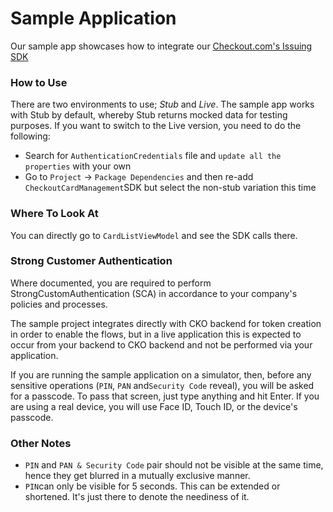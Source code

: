 # Sample Application

Our sample app showcases how to integrate our [Checkout.com's Issuing SDK](https://github.com/checkout/CheckoutCardManagement-iOS)

### How to Use
There are two environments to use; *Stub* and *Live*. The sample app works with Stub by default, whereby Stub returns mocked data for testing purposes. If you want to switch to the Live version, you need to do the following:

 - Search for `AuthenticationCredentials` file and `update all the properties` with your own
 - Go to `Project` -> `Package Dependencies` and then re-add `CheckoutCardManagement`SDK but select the non-stub variation this time

### Where To Look At

You can directly go to `CardListViewModel` and see the SDK calls there.

### Strong Customer Authentication
Where documented, you are required to perform StrongCustomAuthentication (SCA) in accordance to your company's policies and processes.

The sample project integrates directly with CKO backend for token creation in order to enable the flows, but in a live application this is expected to occur from your backend to CKO backend and not be performed via your application.

If you are running the sample application on a simulator, then, before any sensitive operations (`PIN`, `PAN` and`Security Code` reveal), you will be asked for a passcode. To pass that screen, just type anything and hit Enter. If you are using a real device, you will use Face ID, Touch ID, or the device's passcode.

### Other Notes
- `PIN` and `PAN & Security Code` pair should not be visible at the same time, hence they get blurred in a mutually exclusive manner.
- `PIN`can only be visible for 5 seconds. This can be extended or shortened. It's just there to denote the neediness of it.
